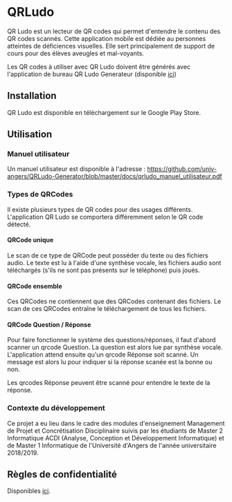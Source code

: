 # QRLudo

QR Ludo est un lecteur de QR codes qui permet d'entendre le contenu des QR codes scannés. Cette application mobile est dédiée au personnes atteintes de déficiences visuelles. 
Elle sert principalement de support de cours pour des élèves aveugles et mal-voyants.

Les QR codes à utiliser avec QR Ludo doivent être générés avec l'application de bureau QR Ludo Generateur (disponible [ici](https://github.com/univ-angers/QRLudo-Generator/))

## Installation

QR Ludo est disponible en téléchargement sur le Google Play Store.

## Utilisation

### Manuel utilisateur

Un manuel utilisateur est disponible à l'adresse : https://github.com/univ-angers/QRLudo-Generator/blob/master/docs/qrludo_manuel_utilisateur.pdf

### Types de QRCodes

Il existe plusieurs types de QR codes pour des usages différents. L'application QR Ludo se comportera différemment selon le QR code détecté.

#### QRCode unique

Le scan de ce type de QRCode peut posséder du texte ou des fichiers audio.
Le texte est lu à l'aide d'une synthèse vocale, les fichiers audio sont téléchargés (s'ils ne sont pas présents sur le téléphone) puis joués.

#### QRCode ensemble

Ces QRCodes ne contiennent que des QRCodes contenant des fichiers. Le scan de ces QRCodes entraîne le téléchargement de tous les fichiers.

#### QRCode Question / Réponse

Pour faire fonctionner le système des questions/réponses, il faut d'abord scanner un qrcode Question. La question est alors lue par synthèse vocale. L'application attend ensuite qu'un qrcode Réponse soit scanné.
Un message est alors lu pour indiquer si la réponse scanée est la bonne ou non.

Les qrcodes Réponse peuvent être scanné pour entendre le texte de la réponse.

### Contexte du développement
Ce projet a eu lieu dans le cadre des modules d'enseignement Management de Projet et Concrétisation Disciplinaire suivis par les étudiants de Master 2 Informatique ACDI (Analyse, Conception et Développement Informatique) et de Master 1 Informatique de l'Université d'Angers de l'année universitaire 2018/2019.

## Règles de confidentialité

Disponibles [ici](https://github.com/univ-angers/QRLudo/blob/master/regles_confidentialite.md).
